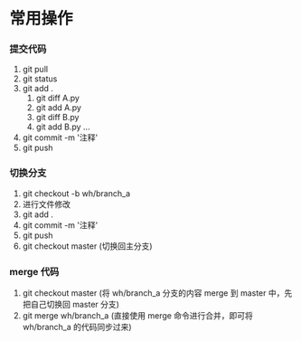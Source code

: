 # 常用操作

### 提交代码

1. git pull
2. git status
3. git add .
   1. git diff A.py
   2. git add A.py
   3. git diff B.py
   4. git add B.py
      ...
4. git commit -m '注释'
5. git push

### 切换分支

1. git checkout -b wh/branch_a
2. 进行文件修改
3. git add .
4. git commit -m '注释'
5. git push
6. git checkout master (切换回主分支)

### merge 代码

1. git checkout master (将 wh/branch_a 分支的内容 merge 到 master 中，先把自己切换回 master 分支)
2. git merge wh/branch_a (直接使用 merge 命令进行合并，即可将 wh/branch_a 的代码同步过来)
